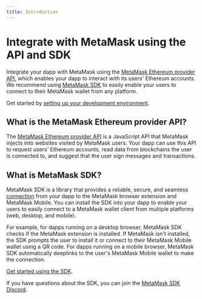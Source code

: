 ```yaml
---
title: Introduction
---
```


# Integrate with MetaMask using the API and SDK

Integrate your dapp with MetaMask using the [MetaMask Ethereum provider API](reference/provider-api.md),
which enables your dapp to interact with its users' Ethereum accounts.
We recommend using [MetaMask SDK](how-to/use-sdk) to easily enable your users to connect to their
MetaMask wallet from any platform.

Get started by [setting up your development environment](get-started/set-up-dev-environment.md).

## What is the MetaMask Ethereum provider API?

The [MetaMask Ethereum provider API](reference/provider-api.md) is a JavaScript API that MetaMask
injects into websites visited by MetaMask users.
Your dapp can use this API to request users' Ethereum accounts, read data from blockchains the user
is connected to, and suggest that the user sign messages and transactions.

## What is MetaMask SDK?

MetaMask SDK is a library that provides a reliable, secure, and seamless
[connection](concepts/sdk-connections.md) from your dapp to the MetaMask browser extension and
MetaMask Mobile.
You can install the SDK into your dapp to enable your users to easily connect to a MetaMask wallet
client from multiple platforms (web, desktop, and mobile).

For example, for dapps running on a desktop browser, MetaMask SDK checks if the MetaMask extension
is installed.
If MetaMask isn't installed, the SDK prompts the user to install it or connect to their MetaMask
Mobile wallet using a QR code.
For dapps running on a mobile browser, MetaMask SDK automatically deeplinks to the user's MetaMask
Mobile wallet to make the connection.

[Get started using the SDK](how-to/use-sdk/index.md).

If you have questions about the SDK, you can join the [MetaMask SDK Discord](https://discord.gg/N3jSkZbYm6).
